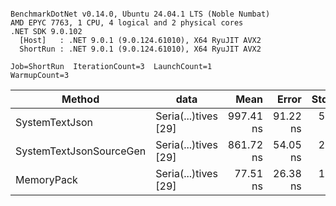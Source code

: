 ```

BenchmarkDotNet v0.14.0, Ubuntu 24.04.1 LTS (Noble Numbat)
AMD EPYC 7763, 1 CPU, 4 logical and 2 physical cores
.NET SDK 9.0.102
  [Host]   : .NET 9.0.1 (9.0.124.61010), X64 RyuJIT AVX2
  ShortRun : .NET 9.0.1 (9.0.124.61010), X64 RyuJIT AVX2

Job=ShortRun  IterationCount=3  LaunchCount=1  
WarmupCount=3  

```
| Method                  | data                 | Mean      | Error    | StdDev   | Min       | Max         | Gen0   | Allocated |
|------------------------ |--------------------- |----------:|---------:|---------:|----------:|------------:|-------:|----------:|
| SystemTextJson          | Seria(...)tives [29] | 997.41 ns | 91.22 ns | 5.000 ns | 991.90 ns | 1,001.66 ns | 0.0267 |     464 B |
| SystemTextJsonSourceGen | Seria(...)tives [29] | 861.72 ns | 54.05 ns | 2.963 ns | 859.39 ns |   865.05 ns | 0.0334 |     568 B |
| MemoryPack              | Seria(...)tives [29] |  77.51 ns | 26.38 ns | 1.446 ns |  76.52 ns |    79.17 ns | 0.0072 |     120 B |
